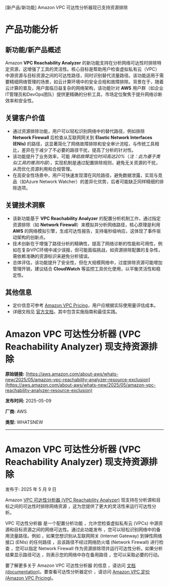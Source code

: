 
<!-- AI_TASK_START: AI标题翻译 -->
[新产品/新功能] Amazon VPC 可达性分析器现已支持资源排除

<!-- AI_TASK_END: AI标题翻译 -->


<!-- AI_TASK_START: AI竞争分析 -->
# 产品功能分析

## 新功能/新产品概述  
Amazon **VPC Reachability Analyzer** 的新功能支持在分析网络可达性时排除特定资源，这增强了工具的灵活性。核心目标是帮助用户检查虚拟私有云（VPC）中源资源与目标资源之间的可达性路径，同时识别替代流量路径。该功能适用于需要精细网络管理的场景，如云计算环境中的安全合规和故障排除。背景在于，随着云计算的普及，用户面临日益复杂的网络架构，该功能针对 **AWS** 用户群（如企业IT管理员和DevOps团队）提供更精确的分析工具，市场定位聚焦于提升网络诊断效率和安全性。

## 关键客户价值  
- 通过资源排除功能，用户可以轻松识别网络中的替代路径，例如排除 **Network Firewall** 后检查从互联网网关到 **Elastic Network Interfaces (ENIs)** 的路径，这显著简化了网络故障排除和安全审计流程，与传统工具相比，差异在于减少了不必要的路径干扰，提高了分析的针对性。  
- 该功能提升了业务效率，可能 _降低故障定位时间高达20%_（*注：此为基于类似工具的推测内容*），实现机制是通过配置排除规则，避免无关资源的干扰，从而优化资源利用和合规管理。  
- 在高安全性场景中，用户可快速发现潜在风险路径，避免数据泄露，实现与竞品（如Azure Network Watcher）的差异化优势，后者可能缺乏同样精细的排除选项。

## 关键技术洞察  
- 该新功能基于 **VPC Reachability Analyzer** 的配置分析机制工作，通过指定资源排除（如 **Network Firewall**）来模拟并分析网络路径，核心原理是利用 **AWS** 的网络模拟引擎，生成可达性报告，支持毫秒级响应，这体现了事件驱动架构的创新点。  
- 技术创新在于增强了路径分析的精确性，提高了网络诊断的性能和可用性，例如在复杂VPC环境中减少误报，但可能面临挑战，如资源排除配置的复杂性，需依赖准确的资源标识来避免分析错误。  
- 总体评估，该功能提升了安全性，但在大规模网络中，过度排除资源可能增加管理开销，建议结合 **CloudWatch** 等监控工具优化使用，以平衡灵活性和稳定性。  

## 其他信息  
- 定价信息可参考 [Amazon VPC Pricing](https://aws.amazon.com/vpc/pricing/)，用户应根据实际使用量评估成本。  
- 详细文档见 [官方文档](https://docs.aws.amazon.com/vpc/latest/reachability/what-is-reachability-analyzer.html)，其中包含实施指南和最佳实践。

<!-- AI_TASK_END: AI竞争分析 -->


<!-- AI_TASK_START: AI全文翻译 -->
# Amazon VPC 可达性分析器 (VPC Reachability Analyzer) 现支持资源排除

**原始链接:** [https://aws.amazon.com/about-aws/whats-new/2025/05/amazon-vpc-reachability-analyzer-resource-exclusion](https://aws.amazon.com/about-aws/whats-new/2025/05/amazon-vpc-reachability-analyzer-resource-exclusion)  

**发布时间:** 2025-05-09  

**厂商:** AWS  

**类型:** WHATSNEW  

---  
# Amazon VPC 可达性分析器 (VPC Reachability Analyzer) 现支持资源排除  

发布于: 2025 年 5 月 9 日  

Amazon [VPC 可达性分析器 (VPC Reachability Analyzer)](https://docs.aws.amazon.com/vpc/latest/reachability/what-is-reachability-analyzer.html) 现支持在分析源和目标之间的可达性时排除网络资源 ，这为您提供了更大的灵活性来运行可达性分析。  
  
VPC 可达性分析器 是一个配置分析功能 ，允许您检查虚拟私有云 (VPCs) 中源资源和目标资源之间的网络可达性。通过此功能发布 ，您可以轻松识别网络中的备用流量路径。例如 ，如果您想识别从互联网网关 (Internet Gateway) 到弹性网络接口 (ENIs) 的任何路径 ，且该路径不经过网络防火墙 (Network Firewall) 进行检查 ，您可以指定 Network Firewall 作为资源排除项并运行可达性分析。如果分析结果显示路径可达 ，则表示您的网络中存在备用路径 ，您可以采取必要的行动。  
  
要了解更多关于 Amazon VPC 可达性分析器 的信息 ，请访问 [文档 (documentation)](https://docs.aws.amazon.com/vpc/latest/reachability/what-is-reachability-analyzer.html)。要查看可达性分析器定价 ，请访问 [Amazon VPC 定价 (Amazon VPC Pricing)](https://aws.amazon.com/vpc/pricing/)。

<!-- AI_TASK_END: AI全文翻译 -->

